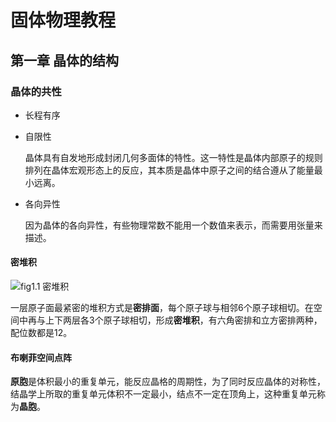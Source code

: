 # 固体物理教程

## 第一章 晶体的结构

### 晶体的共性

- 长程有序

- 自限性

  晶体具有自发地形成封闭几何多面体的特性。这一特性是晶体内部原子的规则排列在晶体宏观形态上的反应，其本质是晶体中原子之间的结合遵从了能量最小远离。

- 各向异性

  因为晶体的各向异性，有些物理常数不能用一个数值来表示，而需要用张量来描述。

#### 密堆积

![fig1.1 密堆积]()

一层原子面最紧密的堆积方式是**密排面**，每个原子球与相邻6个原子球相切。在空间中再与上下两层各3个原子球相切，形成**密堆积**，有六角密排和立方密排两种，配位数都是12。

#### 布喇菲空间点阵

**原胞**是体积最小的重复单元，能反应晶格的周期性，为了同时反应晶体的对称性，结晶学上所取的重复单元体积不一定最小，结点不一定在顶角上，这种重复单元称为**晶胞**。


